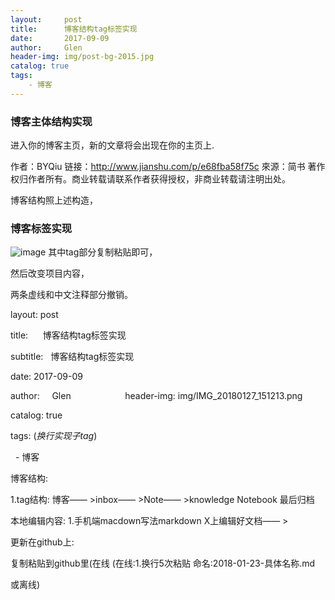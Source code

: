 ```yaml
---
layout:     post                    
title:      博客结构tag标签实现
date:       2017-09-09             
author:     Glen                     
header-img: img/post-bg-2015.jpg  
catalog: true                      
tags:                              
    - 博客
---
```



###  博客主体结构实现

进入你的博客主页，新的文章将会出现在你的主页上.

作者：BYQiu
链接：http://www.jianshu.com/p/e68fba58f75c
來源：简书
著作权归作者所有。商业转载请联系作者获得授权，非商业转载请注明出处。

博客结构照上述构造，

###  博客标签实现
![image](/storage/emulated/0/Pictures/Screenshots/IMG_20180127_151213.png)
其中tag部分复制粘贴即可，

然后改变项目内容，

两条虚线和中文注释部分撤销。

layout:     post    
                
title:      博客结构tag标签实现

subtitle:   博客结构tag标签实现

date:       2017-09-09     
        
author:     Glen     
                
header-img: img/IMG_20180127_151213.png

catalog: true    
                  
tags:      (*换行实现子tag*)
                      
    - 博客

博客结构:

1.tag结构: 博客—— >inbox—— >Note—— >knowledge Notebook 最后归档

本地编辑内容: 1.手机端macdown写法markdown X上编辑好文档—— >

更新在github上:

复制粘贴到github里(在线 (在线:1.换行5次粘贴 命名:2018-01-23-具体名称.md

或离线)
